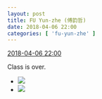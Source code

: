 ```yaml
---
layout: post
title: FU Yun-zhe (傅韵哲)
date: 2018-04-06 22:00
categories: [ 'fu-yun-zhe' ]
---
```


<div class="weibo-info">
  <a href="https://weibo.com/6505655408/GaSvrnemI">2018-04-06 22:00</a>
</div>

Class is over.

<!-- more -->

<ul class="weibo-pic-list-1">
  <li class="weibo-pic">
    <a href="https://wx4.sinaimg.cn/mw690/0076h49Wgy1fq3a8nws5yj30u00zch4g.jpg"><img src="https://wx4.sinaimg.cn/thumb150/0076h49Wgy1fq3a8nws5yj30u00zch4g.jpg"/></a>
  </li>
  <li class="weibo-pic">
    <a href="https://wx4.sinaimg.cn/mw690/0076h49Wgy1fq3a8pxhp5j30u0118k7n.jpg"><img src="https://wx4.sinaimg.cn/thumb150/0076h49Wgy1fq3a8pxhp5j30u0118k7n.jpg"/></a>
  </li>
</ul>
